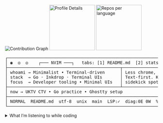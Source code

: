 <!-- Compact GitHub Stats in One Row -->
<p align="left">
<img src="https://github-readme-activity-graph.vercel.app/graph?username=djraivis&theme=react-dark&hide_border=true" alt="Contribution Graph" />
<img src="https://github-profile-summary-cards.vercel.app/api/cards/profile-details?username=djraivis&theme=transparent" alt="Profile Details" height="150" />
<img src="https://github-profile-summary-cards.vercel.app/api/cards/repos-per-language?username=djraivis&theme=transparent" alt="Repos per language" height="150" />
</p>
<pre>
┌──────────────────────────────────────────────────────────────────────────────────────────────────────────────┐
│ ◉  ◎  ◎    ┌─── NVIM ───┐   tabs: [1] README.md  [2] stats.md                      djraivis — /dev/crafts   │
├────────────────────────────────────────────┬────────────────────────────────────────┬─────────┤
│ whoami → Minimalist • Terminal-driven      │ Less chrome, more signal.             │ /\_/\    │
│ stack  → Go · Inkdrop · Terminal UIs       │ Text-first. Keyboard-friendly.        │( o.o )   │
│ focus  → Developer tooling • Minimal UIs   │ sidekick spotted →                     │ > ^ <    │
├────────────────────────────────────────────┴────────────────────────────────────────┴──🐾─────┤
│ now → UKTV CTV • Go practice • Ghostty setup                                                                            │
├──────────────────────────────────────────────────────────────────────────────────────────────────────────────────────────┤
│ NORMAL  README.md  utf-8  unix  main  LSP:✓  diag:0E 0W  %:100  Ln 42, Col 1                                           │
└──────────────────────────────────────────────────────────────────────────────────────────────────────────────────────────┘
</pre>
<details>  <summary>What I’m listening to while coding</summary>
<p align="center">
  <a href="https://www.youtube.com/watch?v=mG32yHdtfzM" target="_blank">
    <img src="https://img.youtube.com/vi/mG32yHdtfzM/hqdefault.jpg" width="204" alt="YouTube 1" />
  </a>
  <a href="https://www.youtube.com/watch?v=4h-bTbiW9c8" target="_blank">
    <img src="https://img.youtube.com/vi/4h-bTbiW9c8/hqdefault.jpg" width="204" alt="YouTube 2" />
  </a>
  <a href="https://www.youtube.com/watch?v=B7uOajUwG-U" target="_blank">
    <img src="https://img.youtube.com/vi/B7uOajUwG-U/hqdefault.jpg" width="204" alt="YouTube 3" />
  </a>
<a href="https://www.youtube.com/watch?v=-ppRBqNxr-E" target="_blank">
  <img src="https://img.youtube.com/vi/-ppRBqNxr-E/hqdefault.jpg" width="204" alt="YouTube video -ppRBqNxr-E" />
</a>
</p>
</details>
